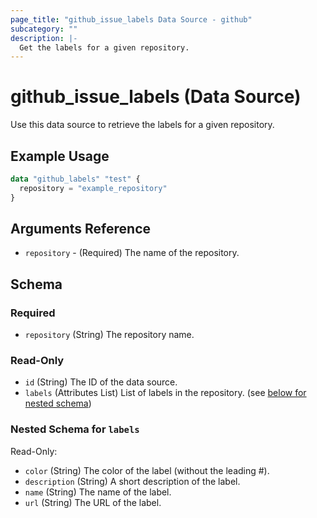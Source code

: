 ```yaml
---
page_title: "github_issue_labels Data Source - github"
subcategory: ""
description: |-
  Get the labels for a given repository.
---
```


# github_issue_labels (Data Source)

Use this data source to retrieve the labels for a given repository.

## Example Usage

```terraform
data "github_labels" "test" {
  repository = "example_repository"
}
```

## Arguments Reference

* `repository` - (Required) The name of the repository.

<!-- schema generated by tfplugindocs -->
## Schema

### Required

- `repository` (String) The repository name.

### Read-Only

- `id` (String) The ID of the data source.
- `labels` (Attributes List) List of labels in the repository. (see [below for nested schema](#nestedatt--labels))

<a id="nestedatt--labels"></a>
### Nested Schema for `labels`

Read-Only:

- `color` (String) The color of the label (without the leading #).
- `description` (String) A short description of the label.
- `name` (String) The name of the label.
- `url` (String) The URL of the label.

